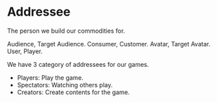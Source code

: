 
# Addressee

The person we build our commodities for.

Audience, Target Audience.
Consumer, Customer.
Avatar, Target Avatar.
User, Player.

We have 3 category of addressees for our
games.

- Players: Play the game.
- Spectators: Watching others play.
- Creators: Create contents for the game.

